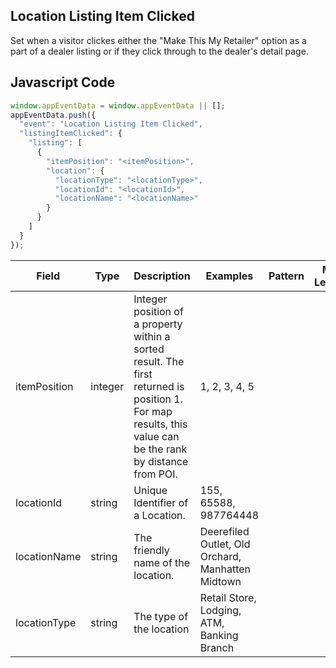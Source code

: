 ## Location Listing Item Clicked

Set when a visitor clickes either the "Make This My Retailer" option as a part of a dealer listing or if they click through to the dealer's detail page.

## Javascript Code
```js
window.appEventData = window.appEventData || [];
appEventData.push({
  "event": "Location Listing Item Clicked",
  "listingItemClicked": {
    "listing": [
      {
        "itemPosition": "<itemPosition>",
        "location": {
          "locationType": "<locationType>",
          "locationId": "<locationId>",
          "locationName": "<locationName>"
        }
      }
    ]
  }
});
```

|Field|Type|Description|Examples|Pattern|Min Length|Max Length|Minimum|Maximum|Multiple Of|
| --- | --- | --- | --- | --- | --- | --- | --- | --- | --- |
|itemPosition|integer|Integer position of a property within a sorted result. The first returned is position 1. For map results, this value can be the rank by distance from POI.|1, 2, 3, 4, 5||||0|||
|locationId|string|Unique Identifier of a Location. |155, 65588, 987764448|||||||
|locationName|string|The friendly name of the location.|Deerefiled Outlet, Old Orchard, Manhatten Midtown|||||||
|locationType|string|The type of the location|Retail Store, Lodging, ATM, Banking Branch|||||||